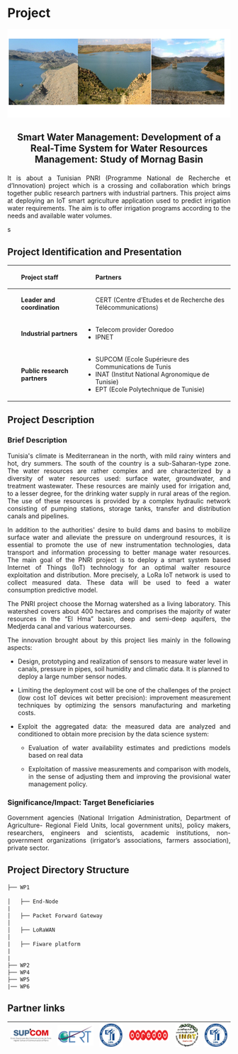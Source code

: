 # Project



<p align="center"><img src="images_logo/Image_Monag.png" width="800" height="200" /> </p>


## <p align="center"> Smart Water Management: Development of a Real-Time System for Water Resources Management: Study of Mornag Basin </p>

<p style='text-align: justify;'>  It is about a Tunisian PNRI (Programme National de Recherche et d’Innovation) project which is a crossing and collaboration which brings together public research partners with industrial partners. This project aims at deploying an IoT smart agriculture application used to predict irrigation water requirements. The aim is to offer irrigation programs according to the needs and available water volumes.
</p>

s
## Project Identification and Presentation

|  <ul> **Project staff**  | <ul> **Partners**|
| :--- | :--- |
|  <ul> **Leader and coordination**  | <ul> CERT (Centre d’Etudes et de Recherche des Télécommunications)     </ul>|
| <ul> **Industrial partners**  | <ul> <li>Telecom provider Ooredoo </li> <li> IPNET  </li> </ul>|
| <ul> **Public research partners**  | <ul> <li>SUPCOM (Ecole Supérieure des Communications de Tunis </li> <li>INAT (Institut National Agronomique de Tunisie) </li> <li>EPT (Ecole Polytechnique de Tunisie)  </li> </ul>|


 



## Project Description 

### Brief Description 
<p style='text-align: justify;'> 
Tunisia's climate is Mediterranean in the north, with mild rainy winters and hot, dry summers. The south of the country is a sub-Saharan-type zone. The water resources are rather complex and are characterized by a diversity of water resources used: surface water, groundwater, and treatment wastewater. These resources are mainly used for irrigation and, to a lesser degree, for the drinking water supply in rural areas of the region. The use of these resources is provided by a complex hydraulic network consisting of pumping stations,  storage tanks, transfer and distribution canals and pipelines.

<p style='text-align: justify;'> 
In addition to the authorities' desire to build dams and basins to mobilize surface water and alleviate the pressure on underground resources, it is essential to promote the use of new instrumentation technologies, data transport and information processing to better manage water resources. The main goal of the PNRI project is to deploy a smart system based Internet of Things (IoT) technology for an optimal walter resource exploitation and distribution. More precisely,  a LoRa IoT network is used to collect measured data. These data will be used to feed a water consumption predictive model.
<p style='text-align: justify;'> 
The PNRI project choose the Mornag watershed as a living laboratory. This watershed covers about 400 hectares and comprises the majority of water resources in the “El Hma” basin, deep and semi-deep aquifers, the Medjerda canal and various watercourses.
<p style='text-align: justify;'> 
The innovation brought about by this project lies mainly in the following aspects:

* Design, prototyping and realization of sensors to measure water level in canals, pressure in pipes, soil humidity and climatic data. It is planned to deploy a large number sensor nodes.
 
* <p style='text-align: justify;'> Limiting the deployment cost will be one of the challenges of the project (low cost IoT devices wit better precision): improvement measurement techniques by optimizing the sensors manufacturing and marketing costs. 

* <p style='text-align: justify;'>  Exploit the aggregated data: the measured data are analyzed and conditioned to obtain more precision by the data science system:
     
     * <p style='text-align: justify;'>  Evaluation of water availability estimates and predictions models based on real data
     * <p style='text-align: justify;'>  Exploitation of massive measurements and comparison with models, in the sense of adjusting them and improving the provisional water management policy.

</p>

### Significance/Impact: Target Beneficiaries
<p style='text-align: justify;'> 
Government agencies (National Irrigation Administration, Department of Agriculture- Regional Field Units, local government units), policy makers, researchers, engineers and scientists,  academic institutions, non-government organizations (irrigator’s associations, farmers association), private sector.
</p>

## Project Directory Structure

````
├── WP1

│   ├── End-Node
|
│   ├── Packet Forward Gateway
│     
│   ├── LoRaWAN
│        
|   ├── Fiware platform
|    
|           
├── WP2
├── WP4
├── WP5 
|── WP6
````

## Partner links


| [![SUPCOM](images_logo/SUPCOM1.png)](http://www.supcom.mincom.tn/Fr/accueil_46_3)  | [![CERT](images_logo/cert_final.png)](https://univ-internationale.com/fr/partenairele-centre-d%E2%80%99etudes-et-de-recherche-des-t%C3%A9l%C3%A9communications-cert) | [![EPT](images_logo/ept.JPEG)](http://www.ept.rnu.tn/) |[![Ooredoo](images_logo/Ooredoo-Logo.png)](https://www.ooredoo.tn/) |[![ENAT](images_logo/inat.jpg)](http://www.inat.tn/fr) |[![EPT](images_logo/ept.JPEG)](https://www.ooredoo.tn/) |
|:---:|:---:|:---:|:---:|:---:|:---:|




